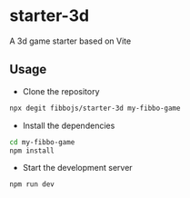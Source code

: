 # starter-3d
A 3d game starter based on Vite

## Usage

- Clone the repository

```bash
npx degit fibbojs/starter-3d my-fibbo-game
```

- Install the dependencies

```bash
cd my-fibbo-game
npm install
```

- Start the development server

```bash
npm run dev
```
